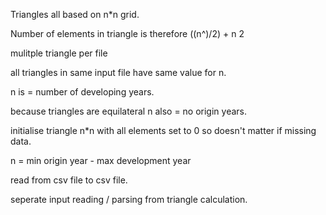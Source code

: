 Triangles all based on n*n grid.

Number of elements in triangle is therefore ((n^)/2) + n 2

mulitple triangle per file

all triangles in same input file have same value for n.

n is = number of developing years.

because triangles are equilateral n also = no origin years.

initialise triangle n*n with all elements set to 0 so doesn't matter if missing data.

n = min origin year - max development year

read from csv file to csv file.

seperate input reading / parsing from triangle calculation.


